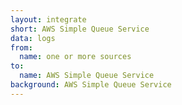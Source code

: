 ```yaml
---
layout: integrate
short: AWS Simple Queue Service
data: logs
from:
  name: one or more sources
to:
  name: AWS Simple Queue Service
background: AWS Simple Queue Service
---
```


